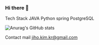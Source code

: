 ### Hi there 👋

Tech Stack
JAVA
Python
spring
PostgreSQL


![Anurag's GitHub stats](https://github-readme-stats.vercel.app/api?username=alwaysFinn&show_icons=true&theme=tokyonight)

Contact
mail
jiho.kim.kr@gmail.com


